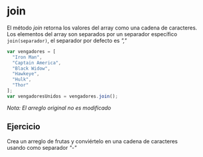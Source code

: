 # join

El método _join_ retorna los valores del array como una cadena de caracteres. Los elementos del array son separados por un separador específico `join(separador)`, el separador por defecto es _","_

```js
var vengadores = [
  "Iron Man",
  "Captain America",
  "Black Widow",
  "Hawkeye",
  "Hulk",
  "Thor"
];
var vengadoresUnidos = vengadores.join();
```

_Nota: El arreglo original no es modificado_

## Ejercicio

Crea un arreglo de frutas y conviértelo en una cadena de caracteres usando como separador _"-"_
